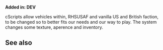 **Added in: DEV**

cScripts allow vehicles within, RHSUSAF and vanilla US and British faction, to be changed so to better fits our needs and our way to play. The system changes some texture, aperence and inventory.

## See also